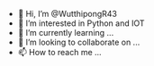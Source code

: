 - 👋 Hi, I’m @WutthipongR43
- 👀 I’m interested in Python and IOT
- 🌱 I’m currently learning ...
- 💞️ I’m looking to collaborate on ...
- 📫 How to reach me ...

<!---
WutthipongR43/WutthipongR43 is a ✨ special ✨ repository because its `README.md` (this file) appears on your GitHub profile.
You can click the Preview link to take a look at your changes.
--->
